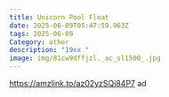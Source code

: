```yaml
---
title: Unicorn Pool Float
date: 2025-06-09T05:47:59.963Z
tags: 2025-06-09
Category: other
description: "19xx "
image: img/81cw9dffjzl._ac_sl1500_.jpg
---
```

https://amzlink.to/az02yzSQi84P7 ad